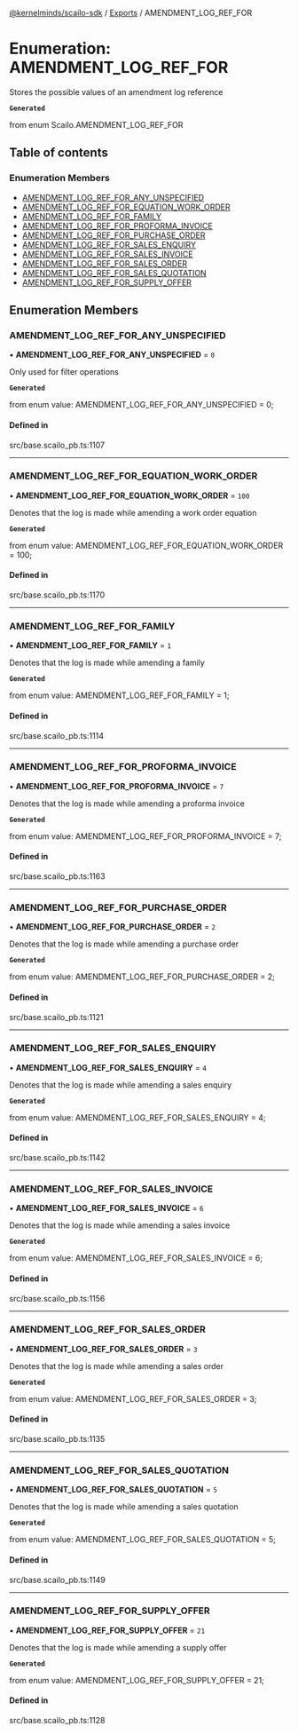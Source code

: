 [@kernelminds/scailo-sdk](../README.md) / [Exports](../modules.md) / AMENDMENT\_LOG\_REF\_FOR

# Enumeration: AMENDMENT\_LOG\_REF\_FOR

Stores the possible values of an amendment log reference

**`Generated`**

from enum Scailo.AMENDMENT_LOG_REF_FOR

## Table of contents

### Enumeration Members

- [AMENDMENT\_LOG\_REF\_FOR\_ANY\_UNSPECIFIED](AMENDMENT_LOG_REF_FOR.md#amendment_log_ref_for_any_unspecified)
- [AMENDMENT\_LOG\_REF\_FOR\_EQUATION\_WORK\_ORDER](AMENDMENT_LOG_REF_FOR.md#amendment_log_ref_for_equation_work_order)
- [AMENDMENT\_LOG\_REF\_FOR\_FAMILY](AMENDMENT_LOG_REF_FOR.md#amendment_log_ref_for_family)
- [AMENDMENT\_LOG\_REF\_FOR\_PROFORMA\_INVOICE](AMENDMENT_LOG_REF_FOR.md#amendment_log_ref_for_proforma_invoice)
- [AMENDMENT\_LOG\_REF\_FOR\_PURCHASE\_ORDER](AMENDMENT_LOG_REF_FOR.md#amendment_log_ref_for_purchase_order)
- [AMENDMENT\_LOG\_REF\_FOR\_SALES\_ENQUIRY](AMENDMENT_LOG_REF_FOR.md#amendment_log_ref_for_sales_enquiry)
- [AMENDMENT\_LOG\_REF\_FOR\_SALES\_INVOICE](AMENDMENT_LOG_REF_FOR.md#amendment_log_ref_for_sales_invoice)
- [AMENDMENT\_LOG\_REF\_FOR\_SALES\_ORDER](AMENDMENT_LOG_REF_FOR.md#amendment_log_ref_for_sales_order)
- [AMENDMENT\_LOG\_REF\_FOR\_SALES\_QUOTATION](AMENDMENT_LOG_REF_FOR.md#amendment_log_ref_for_sales_quotation)
- [AMENDMENT\_LOG\_REF\_FOR\_SUPPLY\_OFFER](AMENDMENT_LOG_REF_FOR.md#amendment_log_ref_for_supply_offer)

## Enumeration Members

### AMENDMENT\_LOG\_REF\_FOR\_ANY\_UNSPECIFIED

• **AMENDMENT\_LOG\_REF\_FOR\_ANY\_UNSPECIFIED** = ``0``

Only used for filter operations

**`Generated`**

from enum value: AMENDMENT_LOG_REF_FOR_ANY_UNSPECIFIED = 0;

#### Defined in

src/base.scailo_pb.ts:1107

___

### AMENDMENT\_LOG\_REF\_FOR\_EQUATION\_WORK\_ORDER

• **AMENDMENT\_LOG\_REF\_FOR\_EQUATION\_WORK\_ORDER** = ``100``

Denotes that the log is made while amending a work order equation

**`Generated`**

from enum value: AMENDMENT_LOG_REF_FOR_EQUATION_WORK_ORDER = 100;

#### Defined in

src/base.scailo_pb.ts:1170

___

### AMENDMENT\_LOG\_REF\_FOR\_FAMILY

• **AMENDMENT\_LOG\_REF\_FOR\_FAMILY** = ``1``

Denotes that the log is made while amending a family

**`Generated`**

from enum value: AMENDMENT_LOG_REF_FOR_FAMILY = 1;

#### Defined in

src/base.scailo_pb.ts:1114

___

### AMENDMENT\_LOG\_REF\_FOR\_PROFORMA\_INVOICE

• **AMENDMENT\_LOG\_REF\_FOR\_PROFORMA\_INVOICE** = ``7``

Denotes that the log is made while amending a proforma invoice

**`Generated`**

from enum value: AMENDMENT_LOG_REF_FOR_PROFORMA_INVOICE = 7;

#### Defined in

src/base.scailo_pb.ts:1163

___

### AMENDMENT\_LOG\_REF\_FOR\_PURCHASE\_ORDER

• **AMENDMENT\_LOG\_REF\_FOR\_PURCHASE\_ORDER** = ``2``

Denotes that the log is made while amending a purchase order

**`Generated`**

from enum value: AMENDMENT_LOG_REF_FOR_PURCHASE_ORDER = 2;

#### Defined in

src/base.scailo_pb.ts:1121

___

### AMENDMENT\_LOG\_REF\_FOR\_SALES\_ENQUIRY

• **AMENDMENT\_LOG\_REF\_FOR\_SALES\_ENQUIRY** = ``4``

Denotes that the log is made while amending a sales enquiry

**`Generated`**

from enum value: AMENDMENT_LOG_REF_FOR_SALES_ENQUIRY = 4;

#### Defined in

src/base.scailo_pb.ts:1142

___

### AMENDMENT\_LOG\_REF\_FOR\_SALES\_INVOICE

• **AMENDMENT\_LOG\_REF\_FOR\_SALES\_INVOICE** = ``6``

Denotes that the log is made while amending a sales invoice

**`Generated`**

from enum value: AMENDMENT_LOG_REF_FOR_SALES_INVOICE = 6;

#### Defined in

src/base.scailo_pb.ts:1156

___

### AMENDMENT\_LOG\_REF\_FOR\_SALES\_ORDER

• **AMENDMENT\_LOG\_REF\_FOR\_SALES\_ORDER** = ``3``

Denotes that the log is made while amending a sales order

**`Generated`**

from enum value: AMENDMENT_LOG_REF_FOR_SALES_ORDER = 3;

#### Defined in

src/base.scailo_pb.ts:1135

___

### AMENDMENT\_LOG\_REF\_FOR\_SALES\_QUOTATION

• **AMENDMENT\_LOG\_REF\_FOR\_SALES\_QUOTATION** = ``5``

Denotes that the log is made while amending a sales quotation

**`Generated`**

from enum value: AMENDMENT_LOG_REF_FOR_SALES_QUOTATION = 5;

#### Defined in

src/base.scailo_pb.ts:1149

___

### AMENDMENT\_LOG\_REF\_FOR\_SUPPLY\_OFFER

• **AMENDMENT\_LOG\_REF\_FOR\_SUPPLY\_OFFER** = ``21``

Denotes that the log is made while amending a supply offer

**`Generated`**

from enum value: AMENDMENT_LOG_REF_FOR_SUPPLY_OFFER = 21;

#### Defined in

src/base.scailo_pb.ts:1128
